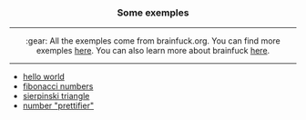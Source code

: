 <h3 align="center">
    Some exemples
</h3>

---

<p align="center">
    :gear: All the exemples come from brainfuck.org. You can find more exemples <a href="http://brainfuck.org/">here</a>. You can also learn more about brainfuck <a href="https://en.wikipedia.org/wiki/Brainfuck">here</a>.
</p>

---

- [hello world](helloWorld.b)
- [fibonacci numbers](fibonacci.b)
- [sierpinski triangle](sierpinski.b)
- [number "prettifier"](numwarp.b)

